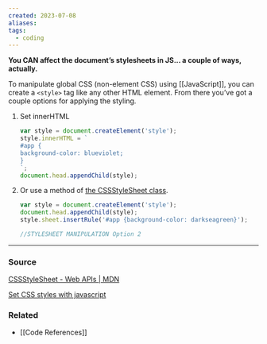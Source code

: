 ```yaml
---
created: 2023-07-08
aliases: 
tags:
  - coding
---
```

**You CAN affect the document’s stylesheets in JS... a couple of ways, actually.**

To manipulate global CSS (non-element CSS) using [[JavaScript]], you can create a `<style>` tag like any other HTML element. From there you’ve got a couple options for applying the styling.

1. Set innerHTML
    
    ```jsx
    var style = document.createElement('style');
    style.innerHTML = `
    #app {
    background-color: blueviolet;
    }
    `;
    document.head.appendChild(style);
    ```
    
2. Or use a method of [the CSSStyleSheet class](https://developer.mozilla.org/en-US/docs/Web/API/CSSStyleSheet).
    
    ```jsx
    var style = document.createElement('style');
    document.head.appendChild(style);
    style.sheet.insertRule('#app {background-color: darkseagreen}');
    
    //STYLESHEET MANIPULATION Option 2
    ```

****
### Source

[CSSStyleSheet - Web APIs | MDN](https://developer.mozilla.org/en-US/docs/Web/API/CSSStyleSheet)

[Set CSS styles with javascript](https://dev.to/karataev/set-css-styles-with-javascript-3nl5)

### Related
- [[Code References]]